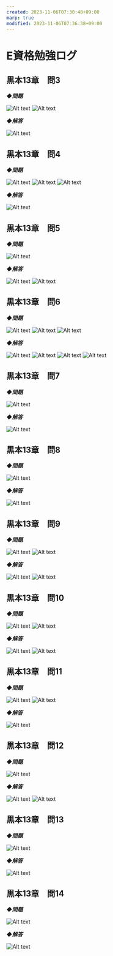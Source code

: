 ```yaml
---
created: 2023-11-06T07:30:48+09:00
marp: true
modified: 2023-11-06T07:36:38+09:00
---
```


# E資格勉強ログ

<!-- _class: lead -->

## 黒本13章　問3

___◆問題___

![Alt text](image-14.png)
![Alt text](image-15.png)

___◆解答___

![Alt text](image-20.png)

## 黒本13章　問4

___◆問題___

![Alt text](image-16.png)
![Alt text](image-18.png)
![Alt text](image-19.png)

___◆解答___

![Alt text](image-21.png)

## 黒本13章　問5

___◆問題___

![Alt text](image-17.png)

___◆解答___

![Alt text](image-22.png)
![Alt text](image-23.png)

## 黒本13章　問6

___◆問題___

![Alt text](image-13.png)
![Alt text](image-12.png)
![Alt text](image-11.png)

___◆解答___

![Alt text](image-24.png)
![Alt text](image-25.png)
![Alt text](image-26.png)
![Alt text](image-27.png)

## 黒本13章　問7

___◆問題___

![Alt text](image-10.png)

___◆解答___

![Alt text](image-28.png)

## 黒本13章　問8

___◆問題___

![Alt text](image-9.png)

___◆解答___

![Alt text](image-29.png)

## 黒本13章　問9

___◆問題___

![Alt text](image-7.png)
![Alt text](image-8.png)

___◆解答___

![Alt text](image-30.png)
![Alt text](image-31.png)

## 黒本13章　問10

___◆問題___

![Alt text](image-5.png)
![Alt text](image-6.png)

___◆解答___

![Alt text](image-32.png)
![Alt text](image-33.png)

## 黒本13章　問11

___◆問題___

![Alt text](image-3.png)
![Alt text](image-4.png)

___◆解答___

![Alt text](image-34.png)

## 黒本13章　問12

___◆問題___

![Alt text](image-1.png)

___◆解答___

![Alt text](image-35.png)
![Alt text](image-36.png)

## 黒本13章　問13

___◆問題___

![Alt text](image-2.png)

___◆解答___

![Alt text](image-37.png)

## 黒本13章　問14

___◆問題___

![Alt text](image.png)

___◆解答___

![Alt text](image-38.png)
